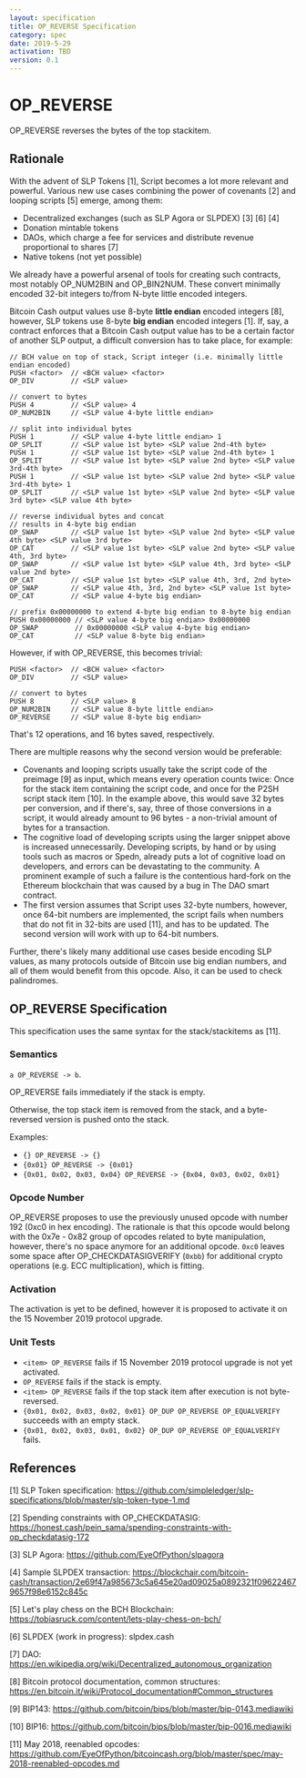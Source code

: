 ```yaml
---
layout: specification
title: OP_REVERSE Specification
category: spec
date: 2019-5-29
activation: TBD
version: 0.1
---
```


OP_REVERSE
==========

OP_REVERSE reverses the bytes of the top stackitem.

Rationale
---------

With the advent of SLP Tokens [1], Script becomes a lot more relevant and powerful. Various new use cases combining the power of covenants [2] and looping scripts [5] emerge, among them:

* Decentralized exchanges (such as SLP Agora or SLPDEX) [3] [6] [4]
* Donation mintable tokens
* DAOs, which charge a fee for services and distribute revenue proportional to shares [7]
* Native tokens (not yet possible)

We already have a powerful arsenal of tools for creating such contracts, most notably OP_NUM2BIN and OP_BIN2NUM. These convert minimally encoded 32-bit integers to/from N-byte little encoded integers.

Bitcoin Cash output values use 8-byte **little endian** encoded integers [8], however, SLP tokens use 8-byte **big endian** encoded integers [1]. If, say, a contract enforces that a Bitcoin Cash output value has to be a certain factor of another SLP output, a difficult conversion has to take place, for example:

```
// BCH value on top of stack, Script integer (i.e. minimally little endian encoded)
PUSH <factor>  // <BCH value> <factor>
OP_DIV         // <SLP value>

// convert to bytes
PUSH 4         // <SLP value> 4
OP_NUM2BIN     // <SLP value 4-byte little endian>

// split into individual bytes
PUSH 1         // <SLP value 4-byte little endian> 1
OP_SPLIT       // <SLP value 1st byte> <SLP value 2nd-4th byte>
PUSH 1         // <SLP value 1st byte> <SLP value 2nd-4th byte> 1
OP_SPLIT       // <SLP value 1st byte> <SLP value 2nd byte> <SLP value 3rd-4th byte>
PUSH 1         // <SLP value 1st byte> <SLP value 2nd byte> <SLP value 3rd-4th byte> 1
OP_SPLIT       // <SLP value 1st byte> <SLP value 2nd byte> <SLP value 3rd byte> <SLP value 4th byte>

// reverse individual bytes and concat
// results in 4-byte big endian
OP_SWAP        // <SLP value 1st byte> <SLP value 2nd byte> <SLP value 4th byte> <SLP value 3rd byte>
OP_CAT         // <SLP value 1st byte> <SLP value 2nd byte> <SLP value 4th, 3rd byte>
OP_SWAP        // <SLP value 1st byte> <SLP value 4th, 3rd byte> <SLP value 2nd byte>
OP_CAT         // <SLP value 1st byte> <SLP value 4th, 3rd, 2nd byte>
OP_SWAP        // <SLP value 4th, 3rd, 2nd byte> <SLP value 1st byte>
OP_CAT         // <SLP value 4-byte big endian>

// prefix 0x00000000 to extend 4-byte big endian to 8-byte big endian
PUSH 0x00000000 // <SLP value 4-byte big endian> 0x00000000
OP_SWAP         // 0x00000000 <SLP value 4-byte big endian>
OP_CAT          // <SLP value 8-byte big endian>
```

However, if with OP_REVERSE, this becomes trivial:

```
PUSH <factor>  // <BCH value> <factor>
OP_DIV         // <SLP value>

// convert to bytes
PUSH 8         // <SLP value> 8
OP_NUM2BIN     // <SLP value 8-byte little endian>
OP_REVERSE     // <SLP value 8-byte big endian>
```

That's 12 operations, and 16 bytes saved, respectively. 

There are multiple reasons why the second version would be preferable:

* Covenants and looping scripts usually take the script code of the preimage [9] as input, which means every operation counts twice: Once for the stack item containing the script code, and once for the P2SH script stack item [10]. In the example above, this would save 32 bytes per conversion, and if there's, say, three of those conversions in a script, it would already amount to 96 bytes - a non-trivial amount of bytes for a transaction.
* The cognitive load of developing scripts using the larger snippet above is increased unnecessarily. Developing scripts, by hand or by using tools such as macros or Spedn, already puts a lot of cognitive load on developers, and errors can be devastating to the community. A prominent example of such a failure is the contentious hard-fork on the Ethereum blockchain that was caused by a bug in The DAO smart contract.
* The first version assumes that Script uses 32-byte numbers, however, once 64-bit numbers are implemented, the script fails when numbers that do not fit in 32-bits are used [11], and has to be updated. The second version will work with up to 64-bit numbers.

Further, there's likely many additional use cases beside encoding SLP values, as many protocols outside of Bitcoin use big endian numbers, and all of them would benefit from this opcode. Also, it can be used to check palindromes.

OP_REVERSE Specification
-----------------------------

This specification uses the same syntax for the stack/stackitems as [11].

### Semantics

`a OP_REVERSE -> b`.

OP_REVERSE fails immediately if the stack is empty.

Otherwise, the top stack item is removed from the stack, and a byte-reversed version is pushed onto the stack.

Examples:

* `{} OP_REVERSE -> {}`
* `{0x01} OP_REVERSE -> {0x01}`
* `{0x01, 0x02, 0x03, 0x04} OP_REVERSE -> {0x04, 0x03, 0x02, 0x01}`

### Opcode Number

OP_REVERSE proposes to use the previously unused opcode with number 192 (0xc0 in hex encoding). The rationale is that this opcode would belong with the 0x7e - 0x82 group of opcodes related to byte manipulation, however, there's no space anymore for an additional opcode. `0xc0` leaves some space after OP_CHECKDATASIGVERIFY (`0xbb`) for additional crypto operations (e.g. ECC multiplication), which is fitting.

### Activation

The activation is yet to be defined, however it is proposed to activate it on the 15 November 2019 protocol upgrade.

### Unit Tests

 - `<item> OP_REVERSE` fails if 15 November 2019 protocol upgrade is not yet activated.
 - `OP_REVERSE` fails if the stack is empty.
 - `<item> OP_REVERSE` fails if the top stack item after execution is not <item> byte-reversed.
 - `{0x01, 0x02, 0x03, 0x02, 0x01} OP_DUP OP_REVERSE OP_EQUALVERIFY` succeeds with an empty stack.
 - `{0x01, 0x02, 0x03, 0x01, 0x02} OP_DUP OP_REVERSE OP_EQUALVERIFY` fails.

References
----------

[1] SLP Token specification: https://github.com/simpleledger/slp-specifications/blob/master/slp-token-type-1.md

[2] Spending constraints with OP_CHECKDATASIG: https://honest.cash/pein_sama/spending-constraints-with-op_checkdatasig-172

[3] SLP Agora: https://github.com/EyeOfPython/slpagora

[4] Sample SLPDEX transaction: https://blockchair.com/bitcoin-cash/transaction/2e69f47a985673c5a645e20ad09025a0892321f096224679657f98e6152c845c

[5] Let's play chess on the BCH Blockchain: https://tobiasruck.com/content/lets-play-chess-on-bch/

[6] SLPDEX (work in progress): slpdex.cash

[7] DAO: https://en.wikipedia.org/wiki/Decentralized_autonomous_organization

[8] Bitcoin protocol documentation, common structures: https://en.bitcoin.it/wiki/Protocol_documentation#Common_structures

[9] BIP143: https://github.com/bitcoin/bips/blob/master/bip-0143.mediawiki

[10] BIP16: https://github.com/bitcoin/bips/blob/master/bip-0016.mediawiki

[11] May 2018, reenabled opcodes: https://github.com/EyeOfPython/bitcoincash.org/blob/master/spec/may-2018-reenabled-opcodes.md
